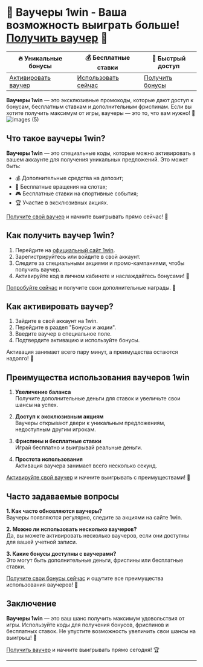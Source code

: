 # 🎁 Ваучеры 1win - Ваша возможность выиграть больше! [Получить ваучер](https://brandplay.link/6F5VqbyZ) 💎

| **🔥 Уникальные бонусы** | **💰 Бесплатные ставки** | **🚀 Быстрый доступ** |
|---------------------------|-------------------------|-----------------------|
| [Активировать ваучер](https://brandplay.link/6F5VqbyZ) | [Использовать сейчас](https://brandplay.link/6F5VqbyZ) | [Получить бонусы](https://brandplay.link/6F5VqbyZ) |

**Ваучеры 1win** — это эксклюзивные промокоды, которые дают доступ к бонусам, бесплатным ставкам и дополнительным фриспинам. Если вы хотите получить максимум от игры, ваучеры — это то, что вам нужно! 🎉
![images (5)](https://github.com/user-attachments/assets/d6adaf4a-7cdb-4aa6-ae37-5150127af1dc)

## Что такое ваучеры 1win?

**Ваучеры 1win** — это специальные коды, которые можно активировать в вашем аккаунте для получения уникальных предложений. Это может быть:
- 💰 Дополнительные средства на депозит;  
- 🎰 Бесплатные вращения на слотах;  
- 🎮 Бесплатные ставки на спортивные события;  
- 🏆 Участие в эксклюзивных акциях.  

[Получите свой ваучер](https://brandplay.link/6F5VqbyZ) и начните выигрывать прямо сейчас! 🚀

## Как получить ваучер 1win?

1. Перейдите на [официальный сайт 1win](https://brandplay.link/6F5VqbyZ).  
2. Зарегистрируйтесь или войдите в свой аккаунт.  
3. Следите за специальными акциями и промо-кампаниями, чтобы получить ваучер.  
4. Активируйте код в личном кабинете и наслаждайтесь бонусами! 🎁  

[Попробуйте сейчас](https://brandplay.link/6F5VqbyZ) и получите свои дополнительные награды. 🌟

## Как активировать ваучер?

1. Зайдите в свой аккаунт на 1win.  
2. Перейдите в раздел "Бонусы и акции".  
3. Введите ваучер в специальное поле.  
4. Подтвердите активацию и используйте бонусы.  

Активация занимает всего пару минут, а преимущества остаются надолго! 💎

## Преимущества использования ваучеров 1win

1. **Увеличение баланса**  
   Получите дополнительные деньги для ставок и увеличьте свои шансы на успех.  

2. **Доступ к эксклюзивным акциям**  
   Ваучеры открывают двери к уникальным предложениям, недоступным другим игрокам.  

3. **Фриспины и бесплатные ставки**  
   Играй бесплатно и выигрывай реальные деньги.  

4. **Простота использования**  
   Активация ваучера занимает всего несколько секунд.  

[Активируйте свой ваучер](https://brandplay.link/6F5VqbyZ) и начните выигрывать с преимуществами! 🎉

## Часто задаваемые вопросы

**1. Как часто обновляются ваучеры?**  
   Ваучеры появляются регулярно, следите за акциями на сайте 1win.  

**2. Можно ли использовать несколько ваучеров?**  
   Да, вы можете активировать несколько ваучеров, если они доступны для вашей учетной записи.  

**3. Какие бонусы доступны с ваучерами?**  
   Это могут быть дополнительные деньги, фриспины или бесплатные ставки.  

[Получите свои бонусы сейчас](https://brandplay.link/6F5VqbyZ) и ощутите все преимущества использования ваучеров! 🚀

## Заключение

**Ваучеры 1win** — это ваш шанс получить максимум удовольствия от игры. Используйте коды для получения бонусов, фриспинов и бесплатных ставок. Не упустите возможность увеличить свои шансы на выигрыш! 🎰

[Получить ваучер](https://brandplay.link/6F5VqbyZ) и начните выигрывать прямо сегодня! 🏆

---
